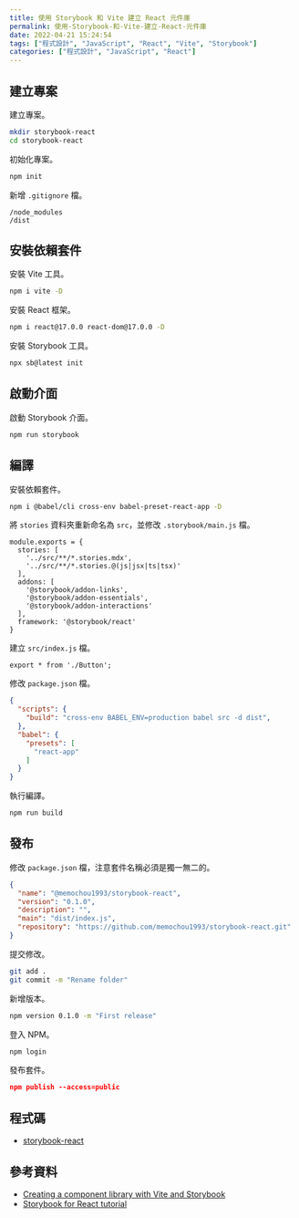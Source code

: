 ```yaml
---
title: 使用 Storybook 和 Vite 建立 React 元件庫
permalink: 使用-Storybook-和-Vite-建立-React-元件庫
date: 2022-04-21 15:24:54
tags: ["程式設計", "JavaScript", "React", "Vite", "Storybook"]
categories: ["程式設計", "JavaScript", "React"]
---
```


## 建立專案

建立專案。

```BASH
mkdir storybook-react
cd storybook-react
```

初始化專案。

```BASH
npm init
```

新增 `.gitignore` 檔。

```ENV
/node_modules
/dist
```

## 安裝依賴套件

安裝 Vite 工具。

```BASH
npm i vite -D
```

安裝 React 框架。

```BASH
npm i react@17.0.0 react-dom@17.0.0 -D
```

安裝 Storybook 工具。

```BASH
npx sb@latest init
```

## 啟動介面

啟動 Storybook 介面。

```BASH
npm run storybook
```

## 編譯

安裝依賴套件。

```BASH
npm i @babel/cli cross-env babel-preset-react-app -D
```

將 `stories` 資料夾重新命名為 `src`，並修改 `.storybook/main.js` 檔。

```JS
module.exports = {
  stories: [
    '../src/**/*.stories.mdx',
    '../src/**/*.stories.@(js|jsx|ts|tsx)'
  ],
  addons: [
    '@storybook/addon-links',
    '@storybook/addon-essentials',
    '@storybook/addon-interactions'
  ],
  framework: '@storybook/react'
}
```

建立 `src/index.js` 檔。

```JS
export * from './Button';
```

修改 `package.json` 檔。

```JSON
{
  "scripts": {
    "build": "cross-env BABEL_ENV=production babel src -d dist",
  },
  "babel": {
    "presets": [
      "react-app"
    ]
  }
}
```

執行編譯。

```BASH
npm run build
```

## 發布

修改 `package.json` 檔，注意套件名稱必須是獨一無二的。

```JSON
{
  "name": "@memochou1993/storybook-react",
  "version": "0.1.0",
  "description": "",
  "main": "dist/index.js",
  "repository": "https://github.com/memochou1993/storybook-react.git"
}
```

提交修改。

```BASH
git add .
git commit -m "Rename folder"
```

新增版本。

```BASH
npm version 0.1.0 -m "First release"
```

登入 NPM。

```BASH
npm login
```

發布套件。

```JSON
npm publish --access=public
```

## 程式碼

- [storybook-react](https://github.com/memochou1993/storybook-react)

## 參考資料

- [Creating a component library with Vite and Storybook](https://divotion.com/blog/creating-a-component-library-with-vite-and-storybook)
- [Storybook for React tutorial](https://storybook.js.org/tutorials/intro-to-storybook/react/zh-TW/get-started/)
